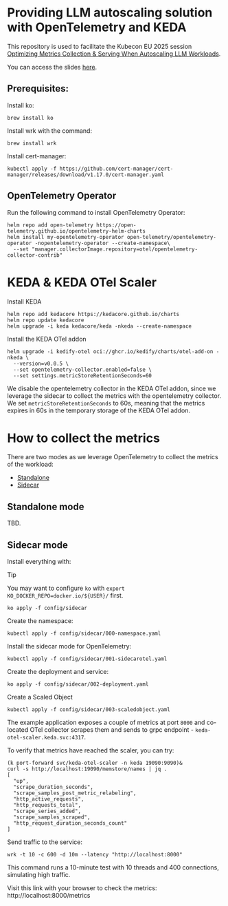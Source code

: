 # Providing LLM autoscaling solution with OpenTelemetry and KEDA

This repository is used to facilitate the Kubecon EU 2025 session [Optimizing Metrics Collection & Serving When Autoscaling LLM Workloads](https://kccnceu2025.sched.com/event/1txI4/optimizing-metrics-collection-serving-when-autoscaling-llm-workloads-vincent-hou-bloomberg-jiri-kremser-kedifyio?iframe=no).

You can access the slides [here](https://docs.google.com/presentation/d/12Q5tOHEwWmsnOQNstCj3aHYx-SfI1odc/edit#slide=id.p1).

## Prerequisites:

Install ko:

```
brew install ko
```

Install wrk with the command:

```
brew install wrk
```

Install cert-manager:

```
kubectl apply -f https://github.com/cert-manager/cert-manager/releases/download/v1.17.0/cert-manager.yaml
```

## OpenTelemetry Operator

Run the following command to install OpenTelemetry Operator:

<!-- ```
kubectl apply -f https://github.com/open-telemetry/opentelemetry-operator/releases/download/v0.117.0/opentelemetry-operator.yaml
``` -->

```
helm repo add open-telemetry https://open-telemetry.github.io/opentelemetry-helm-charts
helm install my-opentelemetry-operator open-telemetry/opentelemetry-operator -nopentelemetry-operator --create-namespace\
  --set "manager.collectorImage.repository=otel/opentelemetry-collector-contrib"
```

# KEDA & KEDA OTel Scaler
Install KEDA

```
helm repo add kedacore https://kedacore.github.io/charts
helm repo update kedacore
helm upgrade -i keda kedacore/keda -nkeda --create-namespace
```

Install the KEDA OTel addon

```
helm upgrade -i kedify-otel oci://ghcr.io/kedify/charts/otel-add-on -nkeda \
  --version=v0.0.5 \
  --set opentelemetry-collector.enabled=false \
  --set settings.metricStoreRetentionSeconds=60
```

We disable the opentelemetry collector in the KEDA OTel addon, since we leverage the sidecar to collect the metrics
with the opentelemetry collector. We set `metricStoreRetentionSeconds` to 60s, meaning that the metrics expires in 60s
in the temporary storage of the KEDA OTel addon.

# How to collect the metrics

There are two modes as we leverage OpenTelemetry to collect the metrics of the workload:

- [Standalone](#standalone-mode)
- [Sidecar](#sidecar-mode)

## Standalone mode

TBD.

## Sidecar mode

Install everything with:

> [!TIP]
> You may want to configure `ko` with `export KO_DOCKER_REPO=docker.io/${USER}/` first.

```
ko apply -f config/sidecar
```

Create the namespace:

```
kubectl apply -f config/sidecar/000-namespace.yaml
```

Install the sidecar mode for OpenTelemetry:

```
kubectl apply -f config/sidecar/001-sidecarotel.yaml
```

Create the deployment and service:

```
ko apply -f config/sidecar/002-deployment.yaml
```


Create a Scaled Object

```
kubectl apply -f config/sidecar/003-scaledobject.yaml
```

The example application exposes a couple of metrics at port `8000` and co-located OTel collector scrapes them and sends to grpc endpoint - `keda-otel-scaler.keda.svc:4317`.

To verify that metrics have reached the scaler, you can try:

```
(k port-forward svc/keda-otel-scaler -n keda 19090:9090)&
curl -s http://localhost:19090/memstore/names | jq .
[
  "up",
  "scrape_duration_seconds",
  "scrape_samples_post_metric_relabeling",
  "http_active_requests",
  "http_requests_total",
  "scrape_series_added",
  "scrape_samples_scraped",
  "http_request_duration_seconds_count"
]
```

Send traffic to the service:

```
wrk -t 10 -c 600 -d 10m --latency "http://localhost:8000"
```

This command runs a 10-minute test with 10 threads and 400 connections, simulating high traffic.

Visit this link with your browser to check the metrics: http://localhost:8000/metrics
